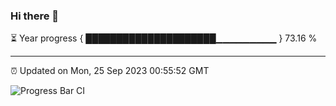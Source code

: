 ### Hi there 👋

⏳ Year progress { █████████████████████▁▁▁▁▁▁▁▁▁ } 73.16 %

---

⏰ Updated on Mon, 25 Sep 2023 00:55:52 GMT

![Progress Bar CI](https://github.com/JuvenileQ/Progress-Bar-CI/workflows/main/badge.svg)
